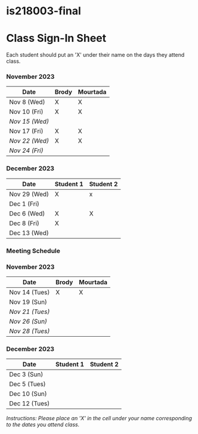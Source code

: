 # is218003-final

# Class Sign-In Sheet

Each student should put an 'X' under their name on the days they attend class.

### November 2023


| Date        | Brody | Mourtada | 
|-------------|-----------|-----------|
| Nov 8 (Wed) |     X      |     X      |
| Nov 10 (Fri)|     X     |      X     |
| *Nov 15 (Wed)*|           |           | 
| Nov 17 (Fri)|     X      |      X     |
| *Nov 22 (Wed)* |    X   |        X   | 
| *Nov 24 (Fri)* |       |           | 

### December 2023

| Date        | Student 1 | Student 2 | 
|-------------|-----------|-----------|
| Nov 29 (Wed)|      X    |     x      | 
| Dec 1 (Fri) |           |           | 
| Dec 6 (Wed) |      X    |     X      | 
| Dec 8 (Fri) |      X    |           | 
| Dec 13 (Wed)|           |           | 


### Meeting Schedule

### November 2023


| Date        | Brody | Mourtada | 
|-------------|-----------|-----------|
| Nov 14 (Tues)|      X     |     X       | 
| Nov 19 (Sun)|           |           |
| *Nov 21 (Tues)* |       |           | 
| *Nov 26 (Sun)* |       |           |
| *Nov 28 (Tues)* |       |           | 


### December 2023

| Date        | Student 1 | Student 2 | 
|-------------|-----------|-----------|
| Dec 3 (Sun) |           |           | 
| Dec 5 (Tues) |           |           | 
| Dec 10 (Sun) |           |           | 
| Dec 12 (Tues)|           |           | 


*Instructions: Please place an 'X' in the cell under your name corresponding to the dates you attend class.*
